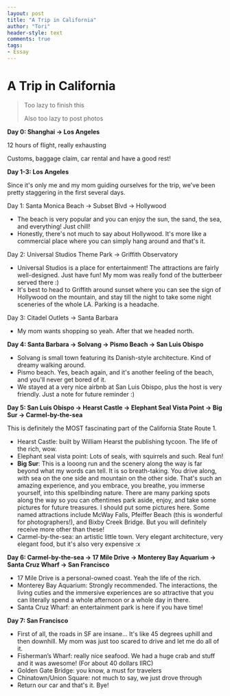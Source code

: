```yaml
---
layout: post
title: "A Trip in California"
author: "Tori"
header-style: text
comments: true
tags: 
- Essay
---
```


# A Trip in California

> Too lazy to finish this
>
> Also too lazy to post photos



**Day 0: Shanghai -> Los Angeles**

12 hours of flight, really exhausting

Customs, baggage claim, car rental and have a good rest!



**Day 1-3: Los Angeles**

Since it's only me and my mom guiding ourselves for the trip, we've been pretty staggering in the first several days.

Day 1: Santa Monica Beach -> Subset Blvd -> Hollywood

- The beach is very popular and you can enjoy the sun, the sand, the sea, and everything! Just chill!
- Honestly, there's not much to say about Hollywood. It's more like a commercial place where you can simply hang around and that's it.

Day 2: Universal Studios Theme Park -> Griffith Observatory

- Universal Studios is a place for entertainment! The attractions are fairly well-designed. Just have fun! My mom was really fond of the butterbeer served there :)
- It's best to head to Griffith around sunset where you can see the sign of Hollywood on the mountain, and stay till the night to take some night sceneries of the whole LA. Parking is a headache.

Day 3: Citadel Outlets -> Santa Barbara

- My mom wants shopping so yeah. After that we headed north.



**Day 4: Santa Barbara -> Solvang -> Pismo Beach -> San Luis Obispo**

- Solvang is small town featuring its Danish-style architecture. Kind of dreamy walking around.
- Pismo beach. Yes, beach again, and it's another feeling of the beach, and you'll never get bored of it.
- We stayed at a very nice airbnb at San Luis Obispo, plus the host is very friendly. Just a note for future reminder :)



**Day 5: San Luis Obispo -> Hearst Castle -> Elephant Seal Vista Point -> Big Sur -> Carmel-by-the-sea**

This is definitely the MOST fascinating part of the California State Route 1.

- Hearst Castle: built by William Hearst the publishing tycoon. The life of the rich, wow.
- Elephant seal vista point: Lots of seals, with squirrels and such. Real fun!
- **Big Sur**: This is a looong run and the scenery along the way is far beyond what my words can tell. It is so breath-taking. You drive along, with sea on the one side and mountain on the other side. That's such an amazing experience, and you embrace, you breathe, you immerse yourself, into this spellbinding nature. There are many parking spots along the way so you can oftentimes park aside, enjoy, and take some pictures for future treasures. I should put some pictures here. Some named attractions include McWay Falls, Pfeiffer Beach (this is wonderful for photographers!), and Bixby Creek Bridge. But you will definitely receive more other than these!
- Carmel-by-the-sea: an artistic little town. Very elegant architecture, very elegant food, but it's also very expensive :x



**Day 6: Carmel-by-the-sea -> 17 Mile Drive -> Monterey Bay Aquarium -> Santa Cruz Wharf -> San Francisco**

- 17 Mile Drive is a personal-owned coast. Yeah the life of the rich.
- Monterey Bay Aquarium: Strongly recommended. The interactions, the living cuties and the immersive experiences are so attractive that you can literally spend a whole afternoon or a whole day in there.
- Santa Cruz Wharf: an entertainment park is here if you have time!



**Day 7: San Francisco**

- First of all, the roads in SF are insane... It's like 45 degrees uphill and then downhill. My mom was just too scared to drive and let me do all of it.
- Fisherman’s Wharf: really nice seafood. We had a huge crab and stuff and it was awesome! (For about 40 dollars IIRC)
- Golden Gate Bridge: you know, a must for travelers
- Chinatown/Union Square: not much to say, we just drove through
- Return our car and that's it. Bye!